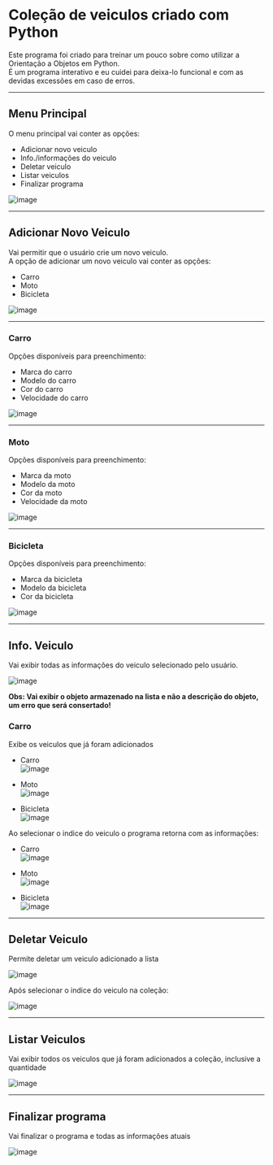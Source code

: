 # Coleção de veiculos criado com Python  
Este programa foi criado para treinar um pouco sobre como utilizar a Orientação a Objetos em Python.  
É um programa interativo e eu cuidei para deixa-lo funcional e com as devidas excessões em caso de erros.  

<hr>

## Menu Principal  
O menu principal vai conter as opções:  
- Adicionar novo veiculo  
- Info./informações do veiculo  
- Deletar veiculo  
- Listar veiculos  
- Finalizar programa  

![image](https://user-images.githubusercontent.com/79271785/210149352-e0b52bff-62b5-4541-804f-831cc6221afd.png)  

<hr>

## Adicionar Novo Veiculo  
Vai permitir que o usuário crie um novo veiculo.  
A opção de adicionar um novo veiculo vai conter as opções:  
- Carro  
- Moto  
- Bicicleta  

![image](https://user-images.githubusercontent.com/79271785/210149395-5584d308-dc17-46b3-b445-5c6418b533b5.png)  

<hr>

### Carro  
Opções disponíveis para preenchimento:  
- Marca do carro  
- Modelo do carro  
- Cor do carro  
- Velocidade do carro  

![image](https://user-images.githubusercontent.com/79271785/210149453-3c2aadfa-71f9-43b7-87ec-8ab1f63a4aef.png)

<hr>

### Moto  
Opções disponíveis para preenchimento:  
- Marca da moto  
- Modelo da moto  
- Cor da moto  
- Velocidade da moto  

![image](https://user-images.githubusercontent.com/79271785/210149484-841dfa2a-5c0f-4068-9f68-d56ae4a9317c.png)  

<hr>

### Bicicleta  
Opções disponíveis para preenchimento:  
- Marca da bicicleta  
- Modelo da bicicleta  
- Cor da bicicleta  

![image](https://user-images.githubusercontent.com/79271785/210149587-646e8d46-0e7c-457c-b88d-16ada603436a.png)  

<hr>

## Info. Veiculo  
Vai exibir todas as informações do veiculo selecionado pelo usuário.  

![image](https://user-images.githubusercontent.com/79271785/210149679-2d5a8610-44b1-4e69-a4da-f37eaac49ac8.png)  

<b>Obs: Vai exibir o objeto armazenado na lista e não a descrição do objeto, um erro que será consertado!  </b>  

### Carro  
Exibe os veiculos que já foram adicionados  
- Carro  
![image](https://user-images.githubusercontent.com/79271785/210149751-46692d7c-0462-406d-8b68-d8fbdd737157.png)

- Moto  
![image](https://user-images.githubusercontent.com/79271785/210149892-a2867b09-b4b2-49c4-ac1c-5a69b679da92.png)  

- Bicicleta  
![image](https://user-images.githubusercontent.com/79271785/210149940-799a4646-2ee6-437a-b33c-94620e0482e5.png)  


Ao selecionar o indice do veiculo o programa retorna com as informações:  
- Carro  
![image](https://user-images.githubusercontent.com/79271785/210149848-1bd799a6-071a-4394-8f9e-9a538fac1987.png)  

- Moto  
![image](https://user-images.githubusercontent.com/79271785/210149908-2cd115a6-6a70-4073-ae41-30f3ffb6b760.png)  

- Bicicleta  
![image](https://user-images.githubusercontent.com/79271785/210149955-1a400ea0-356f-41cd-b8dd-a43ead9fa7b3.png)  

<hr>

## Deletar Veiculo  
Permite deletar um veiculo adicionado a lista  

![image](https://user-images.githubusercontent.com/79271785/210150064-3b68232a-a1fd-4d8a-8f0f-8653047d5b5c.png)  

Após selecionar o indice do veiculo na coleção:  

![image](https://user-images.githubusercontent.com/79271785/210150117-8a33ecd1-6495-447e-ac30-711296d50ea9.png)  

<hr>  

## Listar Veiculos  
Vai exibir todos os veiculos que já foram adicionados a coleção, inclusive a quantidade  

![image](https://user-images.githubusercontent.com/79271785/210150144-b2f54809-f016-471d-9de4-5dc644cfd246.png)  

<hr> 

## Finalizar programa  
Vai finalizar o programa e todas as informações atuais  

![image](https://user-images.githubusercontent.com/79271785/210150174-c79f6b8a-abd1-47f8-b9bc-3b01046fb782.png)  







